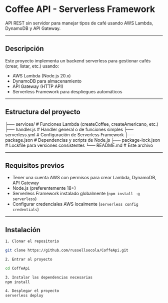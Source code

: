 # Coffee API - Serverless Framework

API REST sin servidor para manejar tipos de café usando AWS Lambda, DynamoDB y API Gateway.

---

## Descripción

Este proyecto implementa un backend serverless para gestionar cafés (crear, listar, etc.) usando:

- AWS Lambda (Node.js 20.x)
- DynamoDB para almacenamiento
- API Gateway (HTTP API)
- Serverless Framework para despliegues automáticos

---

## Estructura del proyecto

├── services/ # Funciones Lambda (createCoffee, createAmericano, etc.)
├── handler.js # Handler general o de funciones simples
├── serverless.yml # Configuración de Serverless Framework
├── package.json # Dependencias y scripts de Node.js
├── package-lock.json # Lockfile para versiones consistentes
└── README.md # Este archivo

---

## Requisitos previos

- Tener una cuenta AWS con permisos para crear Lambda, DynamoDB, API Gateway
- Node.js (preferentemente 18+)
- Serverless Framework instalado globalmente (`npm install -g serverless`)
- Configurar credenciales AWS localmente (`serverless config credentials`)

---

## Instalación

```bash
1. Clonar el repositorio

git clone https://github.com/russellsocola/CoffeApi.git

2. Entrar al proyecto

cd CoffeApi

3. Instalar las dependencias necesarias
npm install

4. Desplegar el proyecto
serverless deploy

```